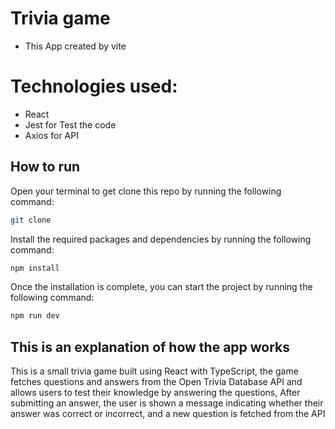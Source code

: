 # Trivia game
- This App created by vite

 # Technologies used:
- React
- Jest for Test the code
- Axios for API

## How to run

Open your terminal to get clone this repo by running the following command:
```bash
git clone
```
Install the required packages and dependencies by running the following command:
```bash
npm install
```
Once the installation is complete, you can start the project by running the following command:
```bash
npm run dev
```


## This is an explanation of how the app works
This is a small trivia game built using React with TypeScript, the game fetches questions and answers from the Open Trivia Database API and allows users to test their knowledge by answering the questions, After submitting an answer, the user is shown a message indicating whether their answer was correct or incorrect, and a new question is fetched from the API